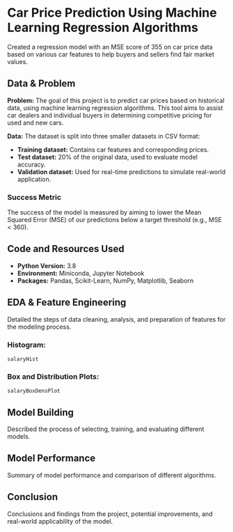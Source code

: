 # Car Price Prediction Using Machine Learning Regression Algorithms

Created a regression model with an MSE score of 355 on car price data based on various car features to help buyers and sellers find fair market values.

## Data & Problem
**Problem:** The goal of this project is to predict car prices based on historical data, using machine learning regression algorithms. This tool aims to assist car dealers and individual buyers in determining competitive pricing for used and new cars.

**Data:** The dataset is split into three smaller datasets in CSV format:
- **Training dataset:** Contains car features and corresponding prices.
- **Test dataset:** 20% of the original data, used to evaluate model accuracy.
- **Validation dataset:** Used for real-time predictions to simulate real-world application.

### Success Metric
The success of the model is measured by aiming to lower the Mean Squared Error (MSE) of our predictions below a target threshold (e.g., MSE < 360).

## Code and Resources Used
- **Python Version:** 3.8
- **Environment:** Miniconda, Jupyter Notebook
- **Packages:** Pandas, Scikit-Learn, NumPy, Matplotlib, Seaborn

## EDA & Feature Engineering
Detailed the steps of data cleaning, analysis, and preparation of features for the modeling process.

### Histogram:
`salaryHist`

### Box and Distribution Plots:
`salaryBoxDensPlot`

## Model Building
Described the process of selecting, training, and evaluating different models.

## Model Performance
Summary of model performance and comparison of different algorithms.

## Conclusion
Conclusions and findings from the project, potential improvements, and real-world applicability of the model.
